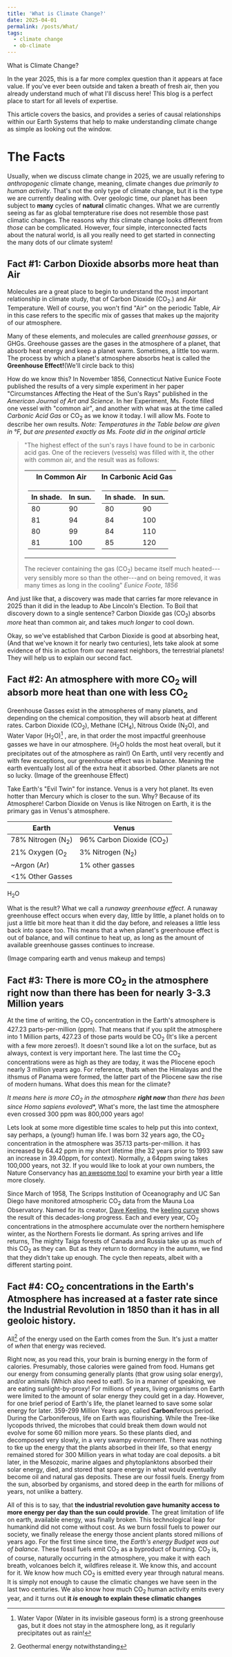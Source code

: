 ```yaml
---
title: 'What is Climate Change?'
date: 2025-04-01
permalink: /posts/What/
tags:
  - climate change
  - ob-climate
---
```


What is Climate Change? 

In the year 2025, this is a far more complex question than it appears at face value. 
If you've ever been outside and taken a breath of fresh air, then you already understand much of what I'll discuss here!
This blog is a perfect place to start for all levels of expertise.

This article covers the basics, and provides a series of causal relationships within our Earth Systems that 
help to make understanding climate change as simple as looking out the window.

The Facts
======

Usually, when we discuss climate change in 2025, we are usually refering to *anthropogenic* climate change, meaning, climate changes due *primarily to human activity*.
That's not the only type of climate change, but it is the type we are currently dealing with. Over geologic time, our planet has been subject to **many** cycles of **natural** climatic changes. 
What we are currently seeing as far as global tempterature rise does not resemble those past climatic changes. The reasons why *this* climate change looks different from *those* can be complicated. However, four simple, interconnected facts about the natural world, is all you really need to get started in connecting the many dots of our climate system!
 

Fact #1: Carbon Dioxide absorbs more heat than Air
-----

Molecules are a great place to begin to understand the most important relationship in climate study, that of Carbon Dioxide (CO<sub>2</sub>.) and Air Temperature. Well of course, you won't find "Air" on the periodic Table,
*Air* in this case refers to the specific mix of gasses that makes up the majority of our atmosphere.

Many of these elements, and molecules are called *greenhouse gasses*, or GHGs. Greehouse gasses are the gases in the atmosphere of a planet, that absorb heat energy and keep a planet warm. 
Sometimes, a little too warm. The process by which a planet's atmosphere absorbs heat is called the **Greenhouse Effect!**(We'll circle back to this)

How do we know this? In November 1856, Connecticut Native Eunice Foote published the results of a very simple experiment in her paper "Circumstances Affecting the Heat of the Sun's Rays" published in the *American Journal of Art and Science*. In her Experiment, Ms. Foote filled one vessel with "common air", and another with what was at the time called *Carbonic Acid Gas* or CO<sub>2</sub> as we know it today. I will allow Ms. Foote to describe her own results.
*Note: Temperatures in the Table below are given in °F, but are presented exactly as Ms. Foote did in the original article*

<blockquote>
"The highest effect of the sun's rays I have found to be in carbonic acid gas.
One of the recievers (vessels) was filled with it, the other with common air, and the result was as follows:
<table>
  <tr><th>In Common Air </th><th>In Carbonic Acid Gas</th></tr>
  <tr><td>

  |In shade.| In sun. |
  |--|--|
  |80| 90|
  |81| 94|
  |80| 99|
  |81| 100|

  </td><td>

  |In shade.| In sun.|
  |--|--|
  |80| 90|
  |84| 100|
  |84| 110|
  |85| 120|

  </td></tr> </table>

The reciever containing the gas (CO<sub>2</sub>) became itself much heated---very sensibly more so than the other---and on being removed, it was many times as long in the cooling" 
 <cite>Eunice Foote, 1856</cite>

</blockquote>

And just like that, a discovery was made that carries far more relevance in 2025 than it did in the leadup to Abe Lincoln's Election. To Boil that discovery down to a single sentence?
Carbon Dioxide gas (CO<sub>2</sub>) absorbs *more* heat than common air, and takes *much longer* to cool down. 

Okay, so we've established that Carbon Dioxide is good at absorbing heat, (And that we've known it for nearly two centuries), lets take alook at some evidence of this in action from our nearest neighbors, the terrestrial planets! They will help us to explain our second fact.

Fact #2: An atmosphere with more CO<sub>2</sub> will absorb more heat than one with less CO<sub>2</sub>
------

Greenhouse Gasses exist in the atmospheres of many planets, and depending on the chemical composition, they will absorb heat at different rates. 
Carbon Dioxide (CO<sub>2</sub>), Methane (CH<sub>4</sub>), Nitrous Oxide (N<sub>2</sub>O), and Water Vapor (H<sub>2</sub>O)[^1] , are, in that order the most impactful greenhouse gasses we have in our atmosphere. (H<sub>2</sub>O holds the most heat overall, but it precipitates out of the atmosphere as rain!)
On Earth, until very recently and with few exceptions, our greenhouse effect was in balance. Meaning the earth eventually lost all of the extra heat it absorbed. 
Other planets are not so lucky. (Image of the greenhouse Effect)

Take Earth's "Evil Twin" for instance. Venus is a very hot planet. Its even hotter than Mercury which is closer to the sun. Why? Because of its Atmosphere!
Carbon Dioxide on Venus is like Nitrogen on Earth, it is the primary gas in Venus's atmosphere. 

  |Earth| Venus|
  |--|--|
  |78% Nitrogen (N<sub>2</sub>)| 96% Carbon Dioxide (CO<sub>2</sub>)|
  |21% Oxygen (O<sub>2</sub>| 3% Nitrogen (N<sub>2</sub>)| 
  |~Argon (Ar)| 1% other gasses|
  |<1% Other Gasses||
  
  H<sub>2</sub>O

  
What is the result? What we call a *runaway greenhouse effect*. A runaway greenhouse effect occurs when every day, little by little, a planet holds on to just a little bit more heat than it did the day before, and releases a little less back into space too. This means that a when planet's greenhouse effect is out of balance, and will continue to heat up, as long as the amount of available greenhouse gasses continues to increase.

(Image comparing earth and venus makeup and temps)

[^1]: Water Vapor (Water in its invisible gaseous form) is a strong greenhouse gas, but it does not stay in the atmosphere long, as it regularly precipitates out as rain!

Fact #3: There is more CO<sub>2</sub> in the atmosphere right now than there has been for nearly 3-3.3 Million years
------

At the time of writing, the CO<sub>2</sub> concentration in the Earth's atmosphere is 427.23 parts-per-million (ppm). That means that if you split the atmosphere into 1 Million parts, 427.23 of those parts would be CO<sub>2</sub> (It's like a percent with a few more zeroes!). It doesn't sound like a lot on the surface, but as always, context is very important here. The last time the CO<sub>2</sub> concentrations were as high as they are today, it was the Pliocene epoch nearly 3 million years ago. 
For reference, thats when the Himalayas and the ithsmus of Panama were formed, the latter part of the Pliocene saw the rise of modern humans. 
What does this mean for the climate? 

*It means here is more CO<sub>2</sub> in the atmosphere **right now** than there has been since Homo sapiens evoloved**, What's more, the last time the atmosphere even crossed 300 ppm was 800,000 years ago!

Lets look at some more digestible time scales to help put this into context, say perhaps, a (young!) human life. I was born 32 years ago, the CO<sub>2</sub> concentration in the atmosphere was 357.13 parts-per-million. it has increased by 64.42 ppm in my short lifetime (the 32 years prior to 1993 saw an increase in 39.40ppm, for context). Normally, a 64ppm swing takes 100,000 years, not 32. If you would like to look at your own numbers, the Nature Conservancy has [an awesome tool](https://www.nature.org/en-us/get-involved/how-to-help/carbon-footprint-calculator/carbon-by-birth-year/) to examine your birth year a little more closely. 

Since March of 1958, The Scripps Institution of Oceanography and UC San Diego have monitored atmospheric CO<sub>2</sub> data from the Mauna Loa Observatory. Named for its creator, [Dave Keeling](https://keelingcurve.ucsd.edu/2013/04/03/the-history-of-the-keeling-curve/), the [keeling curve](https://keelingcurve.ucsd.edu/) shows the result of this decades-long progress. Each and every year, CO<sub>2</sub>
concentrations in the atmosphere accumulate over the northern hemisphere winter, as the Northern Forests lie dormant. As spring arrives and life returns, The mighty Taiga forests of Canada and Russia take up as much of this CO<sub>2</sub> as they can. But as they return to dormancy in the autumn, we find that they didn't take up enough. The cycle then repeats, albeit with a different starting point.


Fact #4: CO<sub>2</sub> concentrations in the Earth's Atmosphere has increased at a faster rate since the Industrial Revolution in 1850 than it has in all geoloic history.
------

All[^2] of the energy used on the Earth comes from the Sun. It's just a matter of *when* that energy was recieved. 

Right now, as you read this, your brain is burning energy in the form of calories. Presumably, those calories were gained from food. Humans get our energy from consuming generally plants (that grow using solar energy), and/or animals (Which also need to eat!). So in a manner of speaking, we are eating sunlight-by-proxy! For millions of years, living organisms on Earth were limited to the amount of solar energy they could get in a day. However, for one brief period of Earth's life, the planet learned to save some solar energy for later. 359-299 Million Years ago, called **Carbon**iferous period. During the Carboniferous, life on Earth was flourishing. While the Tree-like lycopods thrived, the microbes that could break them down would not evolve for some 60 million more years. So these plants died, and decomposed very slowly, in a very swampy evironment. There was nothing to tke up the energy that the plants absorbed in their life, so that energy remained stored for 300 Million years in what today are coal deposits. a bit later, in the Mesozoic, marine algaes and phytoplanktons absorbed their solar energy, died, and stored that spare energy in what would eventually become oil and natural gas deposits. These are our fossil fuels. Energy from the sun, absorbed by organisms, and stored deep in the earth for millions of years, not unlike a battery.

All of this is to say, that **the industrial revolution gave humanity access to more energy per day than the sun could provide**. The great limitation of life on earth, available energy, was finally broken. This technological leap for humankind did not come without cost. 
As we burn fossil fuels to power our society, we finally release the energy those ancient plants stored millions of years ago. For the first time since time, the *Earth's energy Budget was out of balance.*
These fossil fuels emit CO<sub>2</sub> as a byproduct of burning. CO<sub>2</sub> is, of course, naturally occurring in the atmosphere, you make it with each breath, volcanoes belch it, wildfires release it. We know this, and account for it. We know how much CO<sub>2</sub> is emitted every year through natural means. It is simply not enough to cause the climatic changes we have seen in the last two centuries. We also know how much CO<sub>2</sub> human activity emits every year, and it turns out **it *is* enough to explain these climatic changes** 

[^2]: Geothermal energy notwithstanding







